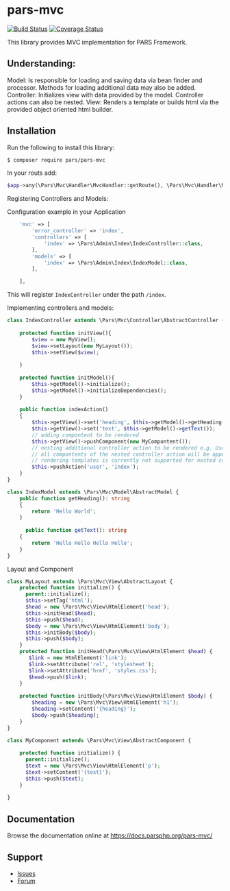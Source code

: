 # pars-mvc

[![Build Status](https://travis-ci.com/pars-framework/pars-mvc.svg?branch=master)](https://travis-ci.com/pars-framework/pars-mvc)
[![Coverage Status](https://coveralls.io/repos/github/pars-framework/pars-mvc/badge.svg?branch=master)](https://coveralls.io/github/pars-framework/pars-mvc?branch=master)

This library provides MVC implementation for PARS Framework.

## Understanding:

Model: Is responsible for loading and saving data via bean finder and processor. Methods for loading additional data may also be added.
Controller: Initializes view with data provided by the model. Controller actions can also be nested.
View: Renders a template or builds html via the provided object oriented html builder.


## Installation

Run the following to install this library:

```bash
$ composer require pars/pars-mvc
```

In your routs add:

```php
$app->any(\Pars\Mvc\Handler\MvcHandler::getRoute(), \Pars\Mvc\Handler\MvcHandler::class, 'mvc');
```

Registering Controllers and Models:

Configuration example in your Application

```php
    'mvc' => [
        'error_controller' => 'index',
        'controllers' => [
            'index' => \Pars\Admin\Index\IndexController::class,
        ],
        'models' => [
            'index' => \Pars\Admin\Index\IndexModel::class,
        ],

    ],
```

This will register `IndexController` under the path `/index`.

Implementing controllers and models:

```php
class IndexController extends \Pars\Mvc\Controller\AbstractController {
    
    protected function initView(){
        $view = new MyView();
        $view->setLayout(new MyLayout());
        $this->setView($view);
        
    }
    
    protected function initModel(){
        $this->getModel()->initialize();
        $this->getModel()->initializeDependencies();
    }
      
    public function indexAction()
    {
        $this->getView()->set('heading', $this->getModel()->getHeading());
        $this->getView()->set('text', $this->getModel()->getText());
        // adding compontent to be rendered
        $this->getView()->pushComponent(new MyCompontent());
        // nesting additional controller action to be rendered e.g. UserController::indexAction
        // all compontents of the nested controller action will be appended to the parent controllers view
        // rendering templates is currently not supported for nested controller actions
        $this->pushAction('user', 'index');
    }
}
```

```php
class IndexModel extends \Pars\Mvc\Model\AbstractModel {
    public function getHeading(): string 
    {
        return 'Hello World';
    }
    
      public function getText(): string 
    {
        return 'Hello Hello Hello Hello';
    }
}
```


Layout and Component

```php
class MyLayout extends \Pars\Mvc\View\AbstractLayout {
    protected function initialize() {
      parent::initialize();
      $this->setTag('html');
      $head = new \Pars\Mvc\View\HtmlElement('head');
      $this->initHead($head);
      $this->push($head);
      $body = new \Pars\Mvc\View\HtmlElement('body');
      $this->initBody($body);
      $this->push($body);
    }
    protected function initHead(\Pars\Mvc\View\HtmlElement $head) {
       $link = new HtmlElement('link');
       $link->setAttribute('rel', 'stylesheet');
       $link->setAttribute('href', 'styles.css');
       $head->push($link);
    }
    
    protected function initBody(\Pars\Mvc\View\HtmlElement $body) {
        $heading = new \Pars\Mvc\View\HtmlElement('h1');
        $heading->setContent('{heading}');
        $body->push($heading);
    }
}
```

```php
class MyComponent extends \Pars\Mvc\View\AbstractComponent {
    
    protected function initialize() {
      parent::initialize();
      $text = new \Pars\Mvc\View\HtmlElement('p');
      $text->setContent('{text}');
      $this->push($text);
    }
    
}
```

## Documentation

Browse the documentation online at https://docs.parsphp.org/pars-mvc/

## Support

* [Issues](https://github.com/pars/pars-mvc/issues/)
* [Forum](https://discourse.parsphp.org/)
